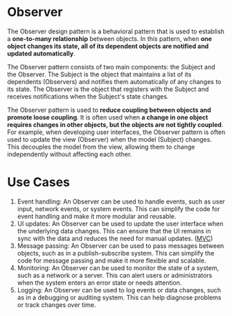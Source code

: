 # Observer

The Observer design pattern is a behavioral pattern that is used to establish a **one-to-many relationship** between objects. In this pattern, when **one object changes its state, all of its dependent objects are notified and updated automatically**.

The Observer pattern consists of two main components: the Subject and the Observer. The Subject is the object that maintains a list of its dependents (Observers) and notifies them automatically of any changes to its state. The Observer is the object that registers with the Subject and receives notifications when the Subject's state changes.

The Observer pattern is used to **reduce coupling between objects and promote loose coupling**. It is often used when **a change in one object requires changes in other objects, but the objects are not tightly coupled**. For example, when developing user interfaces, the Observer pattern is often used to update the view (Observer) when the model (Subject) changes. This decouples the model from the view, allowing them to change independently without affecting each other.

# Use Cases

1. Event handling: An Observer can be used to handle events, such as user input, network events, or system events. This can simplify the code for event handling and make it more modular and reusable.
2. UI updates: An Observer can be used to update the user interface when the underlying data changes. This can ensure that the UI remains in sync with the data and reduces the need for manual updates. ([MVC](./use-cases/MVC))
3. Message passing: An Observer can be used to pass messages between objects, such as in a publish-subscribe system. This can simplify the code for message passing and make it more flexible and scalable.
4. Monitoring: An Observer can be used to monitor the state of a system, such as a network or a server. This can alert users or administrators when the system enters an error state or needs attention.
5. Logging: An Observer can be used to log events or data changes, such as in a debugging or auditing system. This can help diagnose problems or track changes over time.